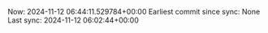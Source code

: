 Now: 2024-11-12 06:44:11.529784+00:00 Earliest commit since sync: None Last sync: 2024-11-12 06:02:44+00:00
